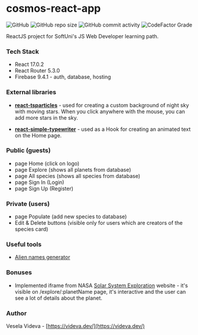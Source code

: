 # cosmos-react-app 
![GitHub](https://img.shields.io/github/license/VeselaVideva/cosmos-react-app?color=blue&style=for-the-badge) ![GitHub repo size](https://img.shields.io/github/repo-size/VeselaVideva/cosmos-react-app?style=for-the-badge) ![GitHub commit activity](https://img.shields.io/github/commit-activity/m/VeselaVideva/cosmos-react-app?label=commits&style=for-the-badge) ![CodeFactor Grade](https://img.shields.io/codefactor/grade/github/VeselaVideva/cosmos-react-app/master?style=for-the-badge)

ReactJS project for SoftUni's JS Web Developer learning path.

### Tech Stack

- React 17.0.2
- React Router 5.3.0
- Firebase 9.4.1 - auth, database, hosting


### External libraries
- **[react-tsparticles](https://www.npmjs.com/package/react-tsparticles)** - used for creating a custom background of night sky with moving stars. When you click anywhere with the mouse, you can add more stars in the sky.

- **[react-simple-typewriter](https://www.npmjs.com/package/react-simple-typewriter)** - used as a Hook for creating an animated text on the Home page.


### Public (guests)

- page Home (click on logo)
- page Explore (shows all planets from database)
- page All species (shows all species from database)
- page Sign In (Login)
- page Sign Up (Register)


### Private (users)

- page Populate (add new species to database)
- Edit & Delete buttons (visible only for users which are creators of the species card)


### Useful tools

- [Alien names generator](https://www.fantasynamegenerators.com/alien-names.php)


### Bonuses

- Implemented iframe from NASA [Solar System Exploration](https://solarsystem.nasa.gov/planets/overview/) website - it's visible on /explore/:planetName page, it's interactive and the user can see a lot of details about the planet.


### Author
Vesela Videva - [https://videva.dev/](https://videva.dev/)
